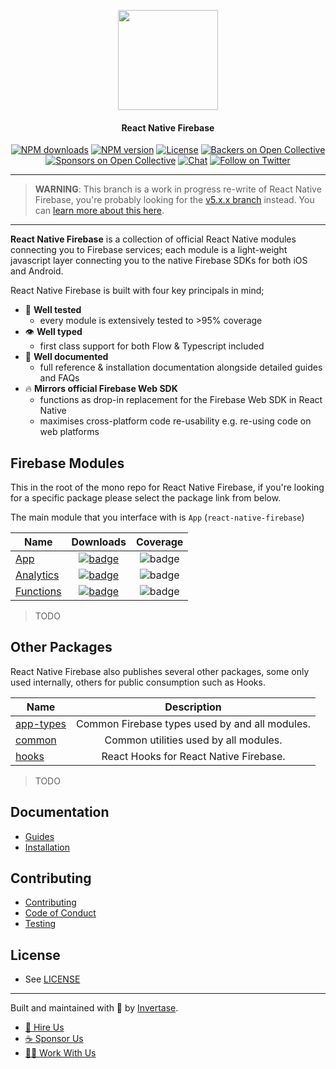 <p align="center">
  <a href="https://invertase.io/oss/react-native-firebase">
    <img width="160px" src="https://i.imgur.com/JIyBtKW.png"><br/>
  </a>
  <h4 align="center">React Native Firebase</h2>
</p>

<p align="center">
  <a href="https://www.npmjs.com/package/react-native-firebase"><img src="https://img.shields.io/npm/dm/react-native-firebase.svg?style=flat-square" alt="NPM downloads"></a>
  <a href="https://www.npmjs.com/package/react-native-firebase"><img src="https://img.shields.io/npm/v/react-native-firebase.svg?style=flat-square" alt="NPM version"></a>
  <a href="/LICENSE"><img src="https://img.shields.io/npm/l/react-native-firebase.svg?style=flat-square" alt="License"></a>
  <a href="#backers"><img src="https://opencollective.com/react-native-firebase/backers/badge.svg?style=flat-square" alt="Backers on Open Collective"></a>
  <a href="#sponsors"><img src="https://opencollective.com/react-native-firebase/sponsors/badge.svg?style=flat-square" alt="Sponsors on Open Collective"></a>
  <a href="https://discord.gg/C9aK28N"><img src="https://img.shields.io/discord/295953187817521152.svg?logo=discord&style=flat-square&colorA=7289da&label=discord" alt="Chat"></a>
  <a href="https://twitter.com/rnfirebase"><img src="https://img.shields.io/twitter/follow/rnfirebase.svg?style=social&label=Follow" alt="Follow on Twitter"></a>
</p>

---

> **WARNING**: This branch is a work in progress re-write of React Native Firebase, you're probably looking for the [v5.x.x branch](https://github.com/invertase/react-native-firebase/tree/v5.x.x) instead. You can [learn more about this here](https://blog.invertase.io/react-native-firebase-2019-7e334ca9bcc6). 

---

**React Native Firebase** is a collection of official React Native modules connecting you to Firebase services; each module is a light-weight javascript layer connecting you to the native Firebase SDKs for both iOS and Android.

React Native Firebase is built with four key principals in mind;

- 🧪 **Well tested**
  - every module is extensively tested to >95% coverage
- 👁 **Well typed**
  - first class support for both Flow & Typescript included
- 📄 **Well documented**
  - full reference & installation documentation alongside detailed guides and FAQs
- 🔥 **Mirrors official Firebase Web SDK**
  - functions as drop-in replacement for the Firebase Web SDK in React Native
  - maximises cross-platform code re-usability e.g. re-using code on web platforms

## Firebase Modules

This in the root of the mono repo for React Native Firebase, if you're looking for a specific package please select the package link from below.

The main module that you interface with is `App` (`react-native-firebase`)

| Name                             |                                                                                  Downloads                                                                                  |                                      Coverage                                       |
| -------------------------------- | :-------------------------------------------------------------------------------------------------------------------------------------------------------------------------: | :---------------------------------------------------------------------------------: |
| [App](/packages/app)             |            [![badge](https://img.shields.io/npm/dm/react-native-firebase.svg?style=for-the-badge&logo=npm)](https://www.npmjs.com/package/react-native-firebase)            | ![badge](https://img.shields.io/badge/0%25-coverage-yellow.svg?style=for-the-badge) |
| [Analytics](/packages/analytics) | [![badge](https://img.shields.io/npm/dm/@react-native-firebase/analytics.svg?style=for-the-badge&logo=npm)](https://www.npmjs.com/package/@react-native-firebase/analytics) | ![badge](https://img.shields.io/badge/0%25-coverage-yellow.svg?style=for-the-badge) |
| [Functions](/packages/functions) | [![badge](https://img.shields.io/npm/dm/@react-native-firebase/functions.svg?style=for-the-badge&logo=npm)](https://www.npmjs.com/package/@react-native-firebase/functions) | ![badge](https://img.shields.io/badge/0%25-coverage-yellow.svg?style=for-the-badge) |

> TODO

## Other Packages

React Native Firebase also publishes several other packages, some only used internally, others for public consumption such as Hooks.

| Name                             |                  Description                   |
| -------------------------------- | :--------------------------------------------: |
| [app-types](/packages/app-types) | Common Firebase types used by and all modules. |
| [common](/packages/common)       |     Common utilities used by all modules.      |
| [hooks](/packages/hooks)         |     React Hooks for React Native Firebase.     |

> TODO

## Documentation

- [Guides](#TODO)
- [Installation](#TODO)

## Contributing

- [Contributing](/CONTRIBUTING.md)
- [Code of Conduct](/CODE_OF_CONDUCT.md)
- [Testing](/tests/README.md)

## License

- See [LICENSE](/LICENSE)

---

Built and maintained with 💛 by [Invertase](https://invertase.io).

- [💼 Hire Us](https://invertase.io/hire-us)
- [☕️ Sponsor Us](https://opencollective.com/react-native-firebase)
- [👩‍💻 Work With Us](https://invertase.io/jobs)
